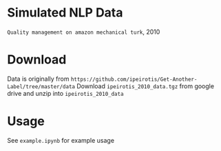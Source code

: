 # Simulated NLP Data

`Quality management on amazon mechanical turk`, 2010

# Download

Data is originally from `https://github.com/ipeirotis/Get-Another-Label/tree/master/data`
Download `ipeirotis_2010_data.tgz` from google drive and unzip into `ipeirotis_2010_data`

# Usage

See `example.ipynb` for example usage
